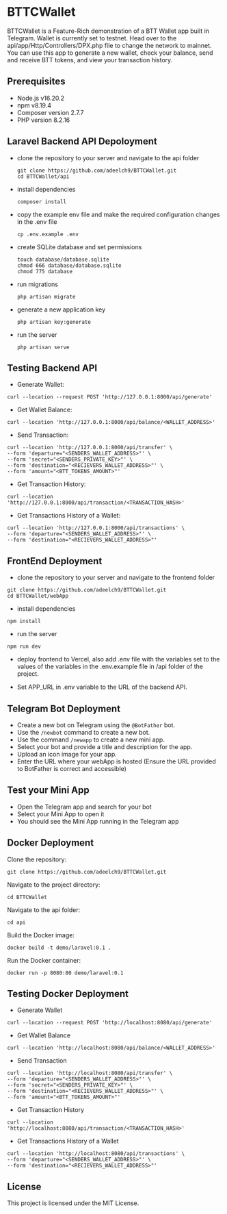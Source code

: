 # BTTCWallet
BTTCWallet is a Feature-Rich demonstration of a BTT Wallet app built in Telegram. Wallet is currently set to testnet. Head over to the api/app/Http/Controllers/DPX.php file to change the network to mainnet. You can use this app to generate a new wallet, check your balance, send and receive BTT tokens, and view your transaction history.

## Prerequisites
- Node.js v16.20.2 
- npm v8.19.4
- Composer version 2.7.7
- PHP version 8.2.16


## Laravel Backend API Depoloyment
- clone the repository to your server and navigate to the api folder
  
  ```
  git clone https://github.com/adeelch9/BTTCWallet.git
  cd BTTCWallet/api
  ```

- install dependencies
  
  ```
  composer install
  ```

- copy the example env file and make the required configuration changes in the .env file
  
  ```
  cp .env.example .env
  ```

- create SQLite database and set permissions
  
  ```
  touch database/database.sqlite
  chmod 666 database/database.sqlite
  chmod 775 database
  ```

- run migrations
  
  ```
  php artisan migrate
  ```

- generate a new application key
  
  ```
  php artisan key:generate
  ```

- run the server
  
  ```
  php artisan serve
  ```

## Testing Backend API

  - Generate Wallet:
  
  ```
  curl --location --request POST 'http://127.0.0.1:8000/api/generate'
  ```

  - Get Wallet Balance:
  
  ```
  curl --location 'http://127.0.0.1:8000/api/balance/<WALLET_ADDRESS>'
  ```

  - Send Transaction:
  
  ```
  curl --location 'http://127.0.0.1:8000/api/transfer' \
--form 'departure="<SENDERS_WALLET_ADDRESS>"' \
--form 'secret="<SENDERS_PRIVATE_KEY>"' \
--form 'destination="<RECIEVERS_WALLET_ADDRESS>"' \
--form 'amount="<BTT_TOKENS_AMOUNT>"'
  ```

  - Get Transaction History:
  
  ```
  curl --location 'http://127.0.0.1:8000/api/transaction/<TRANSACTION_HASH>'
  ```

  - Get Transactions History of a Wallet:
  
  ```
  curl --location 'http://127.0.0.1:8000/api/transactions' \
--form 'departure="<SENDERS_WALLET_ADDRESS>"' \
--form 'destination="<RECIEVERS_WALLET_ADDRESS>"'
  ```


## FrontEnd Deployment

  - clone the repository to your server and navigate to the frontend folder
  
  ```
  git clone https://github.com/adeelch9/BTTCWallet.git
  cd BTTCWallet/webApp
  ```

  - install dependencies
  
  ```
  npm install
  ```

  - run the server
  
  ```
  npm run dev
  ```

  - deploy frontend to Vercel, also add .env file with the variables set to the values of the variables in the .env.example file in /api folder of the project.
  
  - Set APP_URL in .env variable to the URL of the backend API.
  
  
## Telegram Bot Deployment

  - Create a new bot on Telegram using the `@BotFather` bot.
  - Use the `/newbot` command to create a new bot.
  - Use the command `/newapp` to create a new mini app.
  - Select your bot and provide a title and description for the app.
  - Upload an icon image for your app.
  - Enter the URL where your webApp is hosted (Ensure the URL provided to BotFather is correct and accessible)
  
## Test your Mini App

  - Open the Telegram app and search for your bot
  - Select your Mini App to open it
  - You should see the Mini App running in the Telegram app

## Docker Deployment

  Clone the repository:

  ```
  git clone https://github.com/adeelch9/BTTCWallet.git
  ```

  Navigate to the project directory:

  ```
  cd BTTCWallet
  ```

  Navigate to the api folder:

  ```
  cd api
  ```

  Build the Docker image:

  ```
  docker build -t demo/laravel:0.1 .
  ```

  Run the Docker container:

  ```
  docker run -p 8080:80 demo/laravel:0.1
  ```

## Testing Docker Deployment

  - Generate Wallet
  
  ```
  curl --location --request POST 'http://localhost:8080/api/generate'
  ```

  - Get Wallet Balance
  
  ```
  curl --location 'http://localhost:8080/api/balance/<WALLET_ADDRESS>'
  ```

  - Send Transaction
  
  ```
  curl --location 'http://localhost:8080/api/transfer' \
  --form 'departure="<SENDERS_WALLET_ADDRESS>"' \
  --form 'secret="<SENDERS_PRIVATE_KEY>"' \
  --form 'destination="<RECIEVERS_WALLET_ADDRESS>"' \
  --form 'amount="<BTT_TOKENS_AMOUNT>"'
  ```

  - Get Transaction History
  
  ```
  curl --location 'http://localhost:8080/api/transaction/<TRANSACTION_HASH>'
  ```

  - Get Transactions History of a Wallet
  
  ```
  curl --location 'http://localhost:8080/api/transactions' \
  --form 'departure="<SENDERS_WALLET_ADDRESS>"' \
  --form 'destination="<RECIEVERS_WALLET_ADDRESS>"'
  ```

  ## License

  This project is licensed under the MIT License.